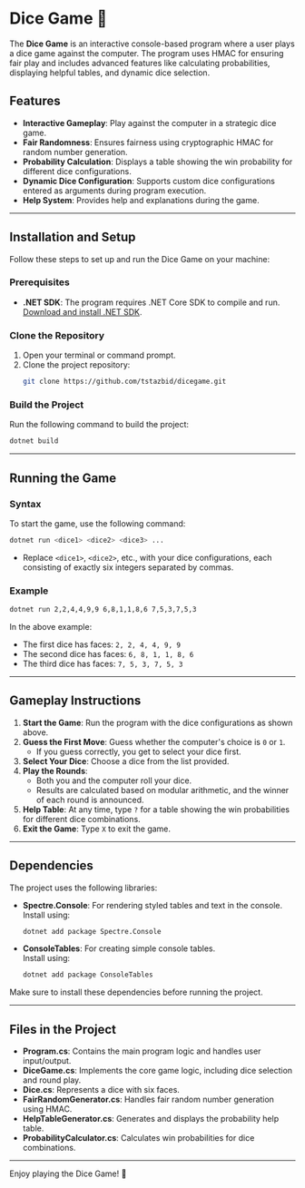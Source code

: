 # Dice Game 🎲   

The **Dice Game** is an interactive console-based program where a user plays a dice game against the computer. The program uses HMAC for ensuring fair play and includes advanced features like calculating probabilities, displaying helpful tables, and dynamic dice selection.

## Features

- **Interactive Gameplay**: Play against the computer in a strategic dice game.
- **Fair Randomness**: Ensures fairness using cryptographic HMAC for random number generation.
- **Probability Calculation**: Displays a table showing the win probability for different dice configurations.
- **Dynamic Dice Configuration**: Supports custom dice configurations entered as arguments during program execution.
- **Help System**: Provides help and explanations during the game.

---

## Installation and Setup

Follow these steps to set up and run the Dice Game on your machine:

### Prerequisites

- **.NET SDK**: The program requires .NET Core SDK to compile and run.  
  [Download and install .NET SDK](https://dotnet.microsoft.com/download).

### Clone the Repository

1. Open your terminal or command prompt.
2. Clone the project repository:
   ```bash
   git clone https://github.com/tstazbid/dicegame.git
   ```

### Build the Project

Run the following command to build the project:
```bash
dotnet build
```

---

## Running the Game

### Syntax
To start the game, use the following command:
```bash
dotnet run <dice1> <dice2> <dice3> ...
```
- Replace `<dice1>`, `<dice2>`, etc., with your dice configurations, each consisting of exactly six integers separated by commas.

### Example
```bash
dotnet run 2,2,4,4,9,9 6,8,1,1,8,6 7,5,3,7,5,3
```

In the above example:
- The first dice has faces: `2, 2, 4, 4, 9, 9`
- The second dice has faces: `6, 8, 1, 1, 8, 6`
- The third dice has faces: `7, 5, 3, 7, 5, 3`

---

## Gameplay Instructions

1. **Start the Game**: Run the program with the dice configurations as shown above.
2. **Guess the First Move**: Guess whether the computer's choice is `0` or `1`. 
   - If you guess correctly, you get to select your dice first.
3. **Select Your Dice**: Choose a dice from the list provided.
4. **Play the Rounds**:
   - Both you and the computer roll your dice.
   - Results are calculated based on modular arithmetic, and the winner of each round is announced.
5. **Help Table**: At any time, type `?` for a table showing the win probabilities for different dice combinations.
6. **Exit the Game**: Type `X` to exit the game.

---

## Dependencies

The project uses the following libraries:
- **Spectre.Console**: For rendering styled tables and text in the console.  
  Install using:
  ```bash
  dotnet add package Spectre.Console
  ```
- **ConsoleTables**: For creating simple console tables.  
  Install using:
  ```bash
  dotnet add package ConsoleTables
  ```

Make sure to install these dependencies before running the project.

---

## Files in the Project

- **Program.cs**: Contains the main program logic and handles user input/output.
- **DiceGame.cs**: Implements the core game logic, including dice selection and round play.
- **Dice.cs**: Represents a dice with six faces.
- **FairRandomGenerator.cs**: Handles fair random number generation using HMAC.
- **HelpTableGenerator.cs**: Generates and displays the probability help table.
- **ProbabilityCalculator.cs**: Calculates win probabilities for dice combinations.

---

Enjoy playing the Dice Game! 🎲